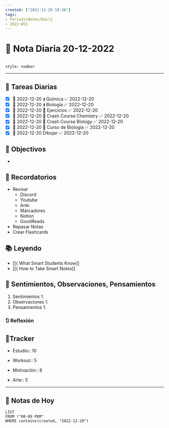 ```yaml
---
created: ["2022-12-20 10:36"]
tags:
- PeriodicNotes/Daily
- 2022-W51
---
```


# 📅 Nota Diaria 20-12-2022
```toc

style: number

```

---
## 🔷 Tareas Diarias
- [x] 📅 2022-12-20 ⏫ Química ✅ 2022-12-20
- [x] 📅 2022-12-20 ⏫ Biología ✅ 2022-12-20
- [x] 📅 2022-12-20 🔼 Ejercicios ✅ 2022-12-20
- [x] 📅 2022-12-20 🔽 Crash Course Chemistry ✅ 2022-12-20
- [x] 📅 2022-12-20 🔽 Crash Course Biology ✅ 2022-12-20
- [x] 📅 2022-12-20 🔽 Curso de Biologia ✅ 2022-12-20
- [x] 📅 2022-12-20 Dibujar ✅ 2022-12-20

## 🎯 Objectivos
- 
## 📕 Recordatorios
- Revisar
	- Discord
	- Youtube
	- Anki
	- Marcadores
	- Notion
	- GoodReads
- Repasar Notas
- Crear Flashcards

## 📚 Leyendo
- [[{ What Smart Students Know]]
- [[{ How to Take Smart Notes]]
## 💬 Sentimientos, Observaciones, Pensamientos 
1. Sentimientos
	1. 
2. Observaciones
	1. 
3. Pensamientos
	1. 
### 🔃 Reflexión

## 🔷Tracker

- Estudio:: 10

- Workout:: 5

- Motivación:: 8

- Arte:: 5
---

## 📅 Notas de Hoy
```dataview
LIST 
FROM !"00-09 PKM" 
WHERE contains(created, "2022-12-20")
```